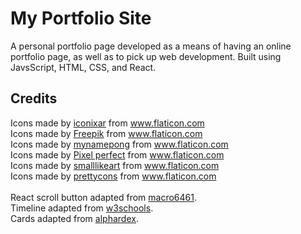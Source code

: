 # My Portfolio Site
A personal portfolio page developed as a means of having an online portfolio page, as well as to pick up web development. Built using JavsScript, HTML, CSS, and React.

## Credits
<div>Icons made by <a href="https://www.flaticon.com/authors/iconixar" title="iconixar">iconixar</a> from <a href="https://www.flaticon.com/" title="Flaticon">www.flaticon.com</a></div>
<div>Icons made by <a href="https://www.flaticon.com/authors/freepik" title="Freepik">Freepik</a> from <a href="https://www.flaticon.com/" title="Flaticon">www.flaticon.com</a></div>
<div>Icons made by <a href="https://www.flaticon.com/free-icon/success_1969552" title="mynamepong">mynamepong</a> from <a href="https://www.flaticon.com/" title="Flaticon">www.flaticon.com</a></div>
<div>Icons made by <a href="https://icon54.com/" title="Pixel perfect">Pixel perfect</a> from <a href="https://www.flaticon.com/" title="Flaticon">www.flaticon.com</a></div>
<div>Icons made by <a href="https://www.flaticon.com/free-icon/link_896326" title="smalllikeart">smalllikeart</a> from <a href="https://www.flaticon.com/" title="Flaticon">www.flaticon.com</a></div>
<div>Icons made by <a href="https://www.flaticon.com/authors/prettycons" title="prettycons">prettycons</a> from <a href="https://www.flaticon.com/" title="Flaticon">www.flaticon.com</a></div>
<br>
<div>React scroll button adapted from <a href="https://github.com/macro6461/react-scroll-arrow">macro6461</a>.</div>
<div>Timeline adapted from <a href="https://www.w3schools.com/HOWTO/howto_css_timeline.asp">w3schools</a>.</div>
<div>Cards adapted from <a href="https://codepen.io/alphardex/pen/ExaZgxp">alphardex</a>.</div>
